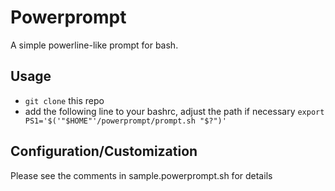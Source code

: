 # Powerprompt

A simple powerline-like prompt for bash.

## Usage

* `git clone` this repo
* add the following line to your bashrc, adjust the path if necessary
  `export PS1='$('"$HOME"'/powerprompt/prompt.sh "$?")'`

## Configuration/Customization

Please see the comments in sample.powerprompt.sh for details


